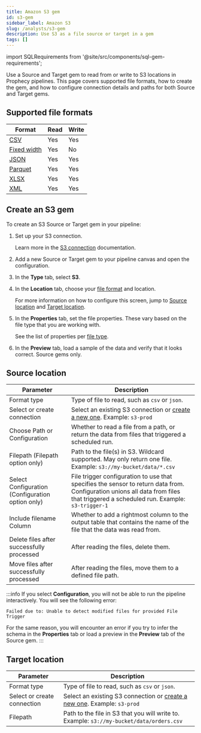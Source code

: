 ```yaml
---
title: Amazon S3 gem
id: s3-gem
sidebar_label: Amazon S3
slug: /analysts/s3-gem
description: Use S3 as a file source or target in a gem
tags: []
---
```


import SQLRequirements from '@site/src/components/sql-gem-requirements';

<SQLRequirements
  execution_engine="Prophecy Automate"
  sql_package_name=""
  sql_package_version=""
/>

Use a Source and Target gem to read from or write to S3 locations in Prophecy pipelines. This page covers supported file formats, how to create the gem, and how to configure connection details and paths for both Source and Target gems.

## Supported file formats

| Format                               | Read | Write |
| ------------------------------------ | ---- | ----- |
| [CSV](/analysts/csv)                 | Yes  | Yes   |
| [Fixed width](/analysts/fixed-width) | Yes  | No    |
| [JSON](/analysts/json)               | Yes  | Yes   |
| [Parquet](/analysts/parquet)         | Yes  | Yes   |
| [XLSX](/analysts/xlsx)               | Yes  | Yes   |
| [XML](/analysts/xml)                 | Yes  | Yes   |

## Create an S3 gem

To create an S3 Source or Target gem in your pipeline:

1. Set up your S3 connection.

   Learn more in the [S3 connection](/administration/fabrics/prophecy-fabrics/connections/s3) documentation.

1. Add a new Source or Target gem to your pipeline canvas and open the configuration.
1. In the **Type** tab, select **S3**.
1. In the **Location** tab, choose your [file format](#supported-file-formats) and location.

   For more information on how to configure this screen, jump to [Source location](#source-location) and [Target location](#target-location).

1. In the **Properties** tab, set the file properties. These vary based on the file type that you are working with.

   See the list of properties per [file type](/analysts/file-types).

1. In the **Preview** tab, load a sample of the data and verify that it looks correct. Source gems only.

## Source location

| Parameter                                        | Description                                                                                                                                                                       |
| ------------------------------------------------ | --------------------------------------------------------------------------------------------------------------------------------------------------------------------------------- |
| Format type                                      | Type of file to read, such as `csv` or `json`.                                                                                                                                    |
| Select or create connection                      | Select an existing S3 connection or [create a new one](/administration/fabrics/prophecy-fabrics/connections/s3). Example: `s3-prod`                                               |
| Choose Path or Configuration                     | Whether to read a file from a path, or return the data from files that triggered a scheduled run.                                                                                 |
| Filepath (Filepath option only)                  | Path to the file(s) in S3. Wildcard supported. May only return one file. Example: `s3://my-bucket/data/*.csv`                                                                     |
| Select Configuration (Configuration option only) | File trigger configuration to use that specifies the sensor to return data from. Configuration unions all data from files that triggered a scheduled run. Example: `s3-trigger-1` |
| Include filename Column                          | Whether to add a rightmost column to the output table that contains the name of the file that the data was read from.                                                             |
| Delete files after successfully processed        | After reading the files, delete them.                                                                                                                                             |
| Move files after successfully processed          | After reading the files, move them to a defined file path.                                                                                                                        |

:::info
If you select **Configuration**, you will not be able to run the pipeline interactively. You will see the following error:

```
Failed due to: Unable to detect modified files for provided File Trigger
```

For the same reason, you will encounter an error if you try to infer the schema in the **Properties** tab or load a preview in the **Preview** tab of the Source gem.
:::

## Target location

| Parameter                   | Description                                                                                                                         |
| --------------------------- | ----------------------------------------------------------------------------------------------------------------------------------- |
| Format type                 | Type of file to read, such as `csv` or `json`.                                                                                      |
| Select or create connection | Select an existing S3 connection or [create a new one](/administration/fabrics/prophecy-fabrics/connections/s3). Example: `s3-prod` |
| Filepath                    | Path to the file in S3 that you will write to. Example: `s3://my-bucket/data/orders.csv`                                            |
